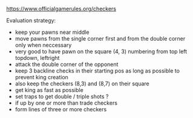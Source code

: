 https://www.officialgamerules.org/checkers


Evaluation strategy:

- keep your pawns near middle
- move pawns from the single corner first and from the double corner only when neccessary
- very good to have  pawn on the square (4, 3) numbering from top left topdown, leftright
- attack the double corner of the opponent
- keep 3 backline checks in their starting pos as long as possible to prevent king creation
- also keep the checkers (8,3) and (8,7) on their square
- get king as fast as possible
- set traps to get double / triple shots ?
- if up by one or more than trade checkers
- form lines of three or more checkers 